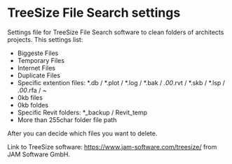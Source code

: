 # TreeSize File Search settings
Settings file for TreeSize File Search software to clean folders of architects projects.
This settings list:
* Biggeste Files
* Temporary Files
* Internet Files
* Duplicate Files
* Specific extention files: *.db / *.plot / *.log / *.bak / *.00*.rvt / *.skb / *.lsp / *.00*.rfa / *~*
* 0kb files
* 0kb foldes
* Specific Revit folders: *_backup / Revit_temp
* More than 255char folder file path

After you can decide which files you want to delete.

Link to TreeSize software: https://www.jam-software.com/treesize/ from JAM Software GmbH.
